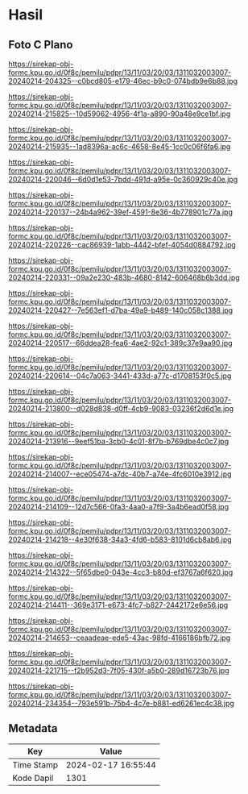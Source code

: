 # Hasil

## Foto C Plano

https://sirekap-obj-formc.kpu.go.id/0f8c/pemilu/pdpr/13/11/03/20/03/1311032003007-20240214-204325--c0bcd805-e179-46ec-b9c0-074bdb9e6b88.jpg

https://sirekap-obj-formc.kpu.go.id/0f8c/pemilu/pdpr/13/11/03/20/03/1311032003007-20240214-215825--10d59062-4956-4f1a-a890-90a48e9ce1bf.jpg

https://sirekap-obj-formc.kpu.go.id/0f8c/pemilu/pdpr/13/11/03/20/03/1311032003007-20240214-215935--1ad8396a-ac6c-4658-8e45-1cc0c06f6fa6.jpg

https://sirekap-obj-formc.kpu.go.id/0f8c/pemilu/pdpr/13/11/03/20/03/1311032003007-20240214-220046--6d0d1e53-7bdd-491d-a95e-0c360929c40e.jpg

https://sirekap-obj-formc.kpu.go.id/0f8c/pemilu/pdpr/13/11/03/20/03/1311032003007-20240214-220137--24b4a962-39ef-4591-8e36-4b778901c77a.jpg

https://sirekap-obj-formc.kpu.go.id/0f8c/pemilu/pdpr/13/11/03/20/03/1311032003007-20240214-220226--cac86939-1abb-4442-bfef-4054d0884792.jpg

https://sirekap-obj-formc.kpu.go.id/0f8c/pemilu/pdpr/13/11/03/20/03/1311032003007-20240214-220331--09a2e230-483b-4680-8142-606468b6b3dd.jpg

https://sirekap-obj-formc.kpu.go.id/0f8c/pemilu/pdpr/13/11/03/20/03/1311032003007-20240214-220427--7e563ef1-d7ba-49a9-b489-140c058c1388.jpg

https://sirekap-obj-formc.kpu.go.id/0f8c/pemilu/pdpr/13/11/03/20/03/1311032003007-20240214-220517--66ddea28-fea6-4ae2-92c1-389c37e9aa90.jpg

https://sirekap-obj-formc.kpu.go.id/0f8c/pemilu/pdpr/13/11/03/20/03/1311032003007-20240214-220614--04c7a063-3441-433d-a77c-d1708153f0c5.jpg

https://sirekap-obj-formc.kpu.go.id/0f8c/pemilu/pdpr/13/11/03/20/03/1311032003007-20240214-213800--d028d838-d0ff-4cb9-9083-03236f2d6d1e.jpg

https://sirekap-obj-formc.kpu.go.id/0f8c/pemilu/pdpr/13/11/03/20/03/1311032003007-20240214-213916--9eef51ba-3cb0-4c01-8f7b-b769dbe4c0c7.jpg

https://sirekap-obj-formc.kpu.go.id/0f8c/pemilu/pdpr/13/11/03/20/03/1311032003007-20240214-214007--ece05474-a7dc-40b7-a74e-4fc6010e3912.jpg

https://sirekap-obj-formc.kpu.go.id/0f8c/pemilu/pdpr/13/11/03/20/03/1311032003007-20240214-214109--12d7c566-0fa3-4aa0-a7f9-3a4b6ead0f58.jpg

https://sirekap-obj-formc.kpu.go.id/0f8c/pemilu/pdpr/13/11/03/20/03/1311032003007-20240214-214218--4e30f638-34a3-4fd6-b583-8101d6cb8ab6.jpg

https://sirekap-obj-formc.kpu.go.id/0f8c/pemilu/pdpr/13/11/03/20/03/1311032003007-20240214-214322--5f65dbe0-043e-4cc3-b80d-ef3767a6f620.jpg

https://sirekap-obj-formc.kpu.go.id/0f8c/pemilu/pdpr/13/11/03/20/03/1311032003007-20240214-214411--369e3171-e673-4fc7-b827-2442172e6e56.jpg

https://sirekap-obj-formc.kpu.go.id/0f8c/pemilu/pdpr/13/11/03/20/03/1311032003007-20240214-214653--ceaadeae-ede5-43ac-98fd-4166186bfb72.jpg

https://sirekap-obj-formc.kpu.go.id/0f8c/pemilu/pdpr/13/11/03/20/03/1311032003007-20240214-221715--f2b952d3-7f05-430f-a5b0-289d16723b76.jpg

https://sirekap-obj-formc.kpu.go.id/0f8c/pemilu/pdpr/13/11/03/20/03/1311032003007-20240214-234354--793e591b-75b4-4c7e-b881-ed6261ec4c38.jpg


## Metadata

| Key        | Value               |
| ---------- | ------------------- |
| Time Stamp | 2024-02-17 16:55:44 |
| Kode Dapil | 1301                |



